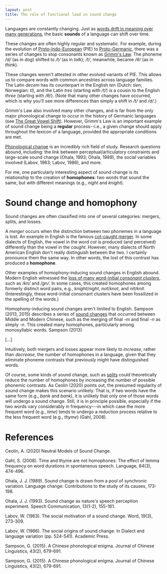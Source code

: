 ```yaml
---
layout: post
title: The role of functional load in sound change
---
```


Languages are constantly changing. Just as [words drift in meaning over many generations](https://seantrott.github.io/semantic-drift/), the basic **sounds** of a language can shift over time.

These changes are often highly regular and systematic. For example, during the evolution of [Proto-Indo-European](https://en.wikipedia.org/wiki/Proto-Indo-European_language) (PIE) to [Proto-Germanic](https://en.wikipedia.org/wiki/Proto-Germanic_language), there was a series of changes to stop consonants known as [Grimm's Law](https://en.wikipedia.org/wiki/Grimm%27s_law). The phoneme */d/* (as in *dog*) shifted to */t/* (as in *talk*); */t/*, meanwhile, became */θ/* (as in *think*). 

These changes weren't attested in other evolved variants of PIE. This allows us to compare words with common ancestries across language families. The Latin *decem* has its counterpart in the English *ten* (Dutch: *tien*; Norwegian: *ti*), and the Latin *tres* (starting with */t/*) is a cousin to the English *three* (starting with */θ/*). (Note that many other changes have occurred, which is why you'll see more differences than simply a shift in */t/* and */d/*.)

Grimm's Law also involved many other changes, and is far from the only major phonological change to occur in the history of Germanic languages (see [The Great Vowel Shift](https://en.wikipedia.org/wiki/Great_Vowel_Shift)). However, Grimm's Law is an important example of sound change being a **regular** process--i.e., a given change should apply throughout the lexicon of a language, provided the appropriate conditions are met.

[Phonological change](https://en.wikipedia.org/wiki/Phonological_change) is an incredibly rich field of study. Research questions abound, including: the link between perceptual/articulatory constraints and large-scale sound change (Ohala, 1993; Ohala, 1989), the social variables involved (Labov, 1963; Labov, 1986), and more.

For me, one particularly interesting aspect of sound change is its relationship to the creation of **homophones**: two words that sound the same, but with different meanings (e.g., *night* and *knight*).

# Sound change and homophony

Sound changes are often classified into one of several categories: mergers, splits, and losses. 

A *merger* occurs when the distinction between two phonemes in a language is lost. An example in English is the famous [cot-caught merger](https://en.wikipedia.org/wiki/Cot%E2%80%93caught_merger). In some dialects of English, the vowel in the word *cot* is produced (and perceived) differently than the vowel in the *caught*. However, many dialects of North American English don't really distinguish between the two. I certainly pronounce them the same way. In other words, the lost of this contrast has produced a **homophone**.

Other examples of homophony-inducing sound changes in English abound. Modern English witnessed the [loss of many word-initial *consonant clusters*](https://en.wikipedia.org/wiki/Phonological_history_of_English_consonant_clusters#Reduction_of_/kn/), such as */kn/* and */gn/*. In some cases, this created homophones among formerly distinct word pairs, e.g., *knight*/*night*, *not*/*knot*, and *nit*/*knit*. (Interestingly, these word-initial consonant clusters have been fossilized in the spelling of the words.)

Homophony-inducing sound changes aren't limited to English. Sampson (2013, 2015) describes a series of [sound changes](https://en.wikipedia.org/wiki/Historical_Chinese_phonology) that occurred between Middle and Modern Chinese, such as the merging of final *-m* and final *-n* as simply *-n*. This created many homophones, particularly among monosyllabic words. Sampson (2013) 

[...]

Intuitively, both mergers and losses appear more likely to *increase*, rather than *decrease*, the number of homophones in a language, given that they eliminate phoneme contrasts that previously might have distinguished words.

Of course, some kinds of sound change, such as [splits](https://en.wikipedia.org/wiki/Phonological_change#Split) could theoretically reduce the number of homophones by increasing the number of possible phonemic contrasts. As Ceolin (2020) points out, the presumed regularity of sound change makes this scenario unlikely. That is, if two words have the same form (e.g., *bank* and *bank*), it is unlikely that only one of those words will undergo a sound change. Still, it is in principle possible, especially if the two words vary considerably in frequency---in which case the more frequent word (e.g., *time*) tends to undergo a reduction process relative to the less frequent word (e.g., *thyme*) (Gahl, 2008).






# References

Ceolin, A. (2020) Neutral Models of Sound Change.

Gahl, S. (2008). Time and thyme are not homophones: The effect of lemma frequency on word durations in spontaneous speech. Language, 84(3), 474-496.

Ohala, J. J. (1989). Sound change is drawn from a pool of synchronic variation. Language change: Contributions to the study of its causes, 173-198.

Ohala, J. J. (1993). Sound change as nature's speech perception experiment. Speech Communication, 13(1-2), 155-161.

Labov, W. (1963). The social motivation of a sound change. Word, 19(3), 273-309.

Labov, W. (1986). The social origins of sound change. In Dialect and language variation (pp. 524-541). Academic Press.

Sampson, G. (2015). A Chinese phonological enigma. Journal of Chinese Linguistics, 43(2), 679-691.

Sampson, G. (2015). A Chinese phonological enigma. Journal of Chinese Linguistics, 43(2), 679-691.